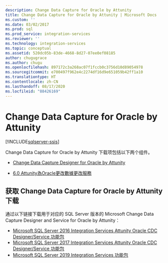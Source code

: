 ```yaml
---
description: Change Data Capture for Oracle by Attunity
title: Change Data Capture for Oracle by Attunity | Microsoft Docs
ms.custom: ''
ms.date: 03/02/2017
ms.prod: sql
ms.prod_service: integration-services
ms.reviewer: ''
ms.technology: integration-services
ms.topic: conceptual
ms.assetid: 520dc05b-83de-4668-8d27-07ee0ef08185
author: chugugrace
ms.author: chugu
ms.openlocfilehash: 897172c3a268ac07f1fccb0c3756d10d89054978
ms.sourcegitcommit: e700497f962e4c2274df16d9e651059b42ff1a10
ms.translationtype: HT
ms.contentlocale: zh-CN
ms.lasthandoff: 08/17/2020
ms.locfileid: "88426169"
---
```

# <a name="change-data-capture-for-oracle-by-attunity"></a>Change Data Capture for Oracle by Attunity

[!INCLUDE[sqlserver-ssis](../../includes/applies-to-version/sqlserver-ssis.md)]


Change Data Capture for Oracle by Attunity 下载项包括以下两个组件。

-   [Change Data Capture Designer for Oracle by Attunity](../../integration-services/change-data-capture/change-data-capture-designer-for-oracle-by-attunity.md)

-   [6.0 Attunity為Oracle更改數據更改服務](../../integration-services/change-data-capture/change-data-capture-service-for-oracle-by-attunity.md)   

## <a name="get-the-change-data-capture-for-oracle-by-attunity-download"></a>获取 Change Data Capture for Oracle by Attunity 下载

通过以下链接下载用于对应的 SQL Server 版本的 Microsoft Change Data Capture Designer and Service for Oracle by Attunity：

- [Microsoft SQL Server 2016 Integration Services Attunity Oracle CDC Designer/Service 功能包](https://www.microsoft.com/download/details.aspx?id=55802)
- [Microsoft SQL Server 2017 Integration Services Attunity Oracle CDC Designer/Service 功能包](https://www.microsoft.com/download/details.aspx?id=56610)
- [Microsoft SQL Server 2019 Integration Services 功能包](https://www.microsoft.com/download/details.aspx?id=100303)
